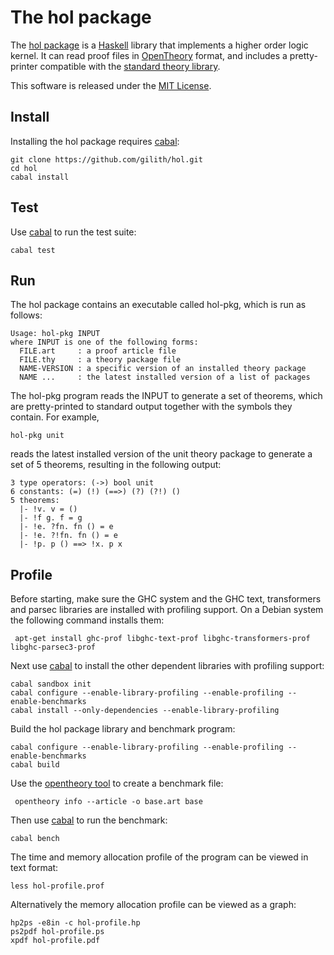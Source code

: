 The hol package
===============

The [hol package][] is a [Haskell][] library that implements a higher order logic kernel. It can read proof files in [OpenTheory][] format, and includes a pretty-printer compatible with the [standard theory library][].

This software is released under the [MIT License][].

Install
-------

Installing the hol package requires [cabal][]:

    git clone https://github.com/gilith/hol.git
    cd hol
    cabal install

Test
----

Use [cabal][] to run the test suite:

    cabal test

Run
----

The hol package contains an executable called hol-pkg, which is run as follows:

    Usage: hol-pkg INPUT
    where INPUT is one of the following forms:
      FILE.art     : a proof article file
      FILE.thy     : a theory package file
      NAME-VERSION : a specific version of an installed theory package
      NAME ...     : the latest installed version of a list of packages

The hol-pkg program reads the INPUT to generate a set of theorems, which are pretty-printed to standard output together with the symbols they contain. For example,

    hol-pkg unit

reads the latest installed version of the unit theory package to generate a set of 5 theorems, resulting in the following output:

    3 type operators: (->) bool unit
    6 constants: (=) (!) (==>) (?) (?!) ()
    5 theorems:
      |- !v. v = ()
      |- !f g. f = g
      |- !e. ?fn. fn () = e
      |- !e. ?!fn. fn () = e
      |- !p. p () ==> !x. p x

Profile
-------

Before starting, make sure the GHC system and the GHC text, transformers and parsec libraries are installed with profiling support. On a Debian system the following command installs them:

     apt-get install ghc-prof libghc-text-prof libghc-transformers-prof libghc-parsec3-prof

Next use [cabal][] to install the other dependent libraries with profiling support:

    cabal sandbox init
    cabal configure --enable-library-profiling --enable-profiling --enable-benchmarks
    cabal install --only-dependencies --enable-library-profiling

Build the hol package library and benchmark program:

    cabal configure --enable-library-profiling --enable-profiling --enable-benchmarks
    cabal build

Use the [opentheory tool] to create a benchmark file:

     opentheory info --article -o base.art base

Then use [cabal][] to run the benchmark:

    cabal bench

The time and memory allocation profile of the program can be viewed in text format:

    less hol-profile.prof

Alternatively the memory allocation profile can be viewed as a graph:

    hp2ps -e8in -c hol-profile.hp
    ps2pdf hol-profile.ps
    xpdf hol-profile.pdf

[cabal]: https://www.haskell.org/cabal/ "Cabal"
[Haskell]: https://www.haskell.org/ "Haskell"
[hol package]: https://hackage.haskell.org/package/hol "hol package"
[MIT License]: https://github.com/gilith/hol/blob/master/LICENSE "MIT License"
[OpenTheory]: http://www.gilith.com/research/opentheory/ "The OpenTheory project home page"
[opentheory tool]: http://www.gilith.com/software/opentheory/ "The opentheory tool"
[standard theory library]: http://opentheory.gilith.com/?pkg=base "The OpenTheory standard theory library"
